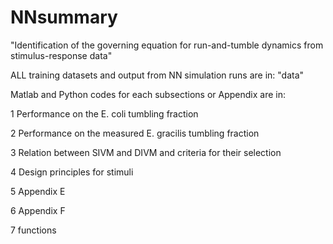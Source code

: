 # NNsummary

"Identification of the governing equation for run-and-tumble dynamics from stimulus-response data" 

ALL training datasets and output from NN simulation runs are in: "data"


Matlab and Python codes for each subsections or Appendix are in:

1 Performance on the E. coli tumbling fraction

2 Performance on the measured E. gracilis tumbling fraction

3 Relation between SIVM and DIVM and criteria for their selection

4 Design principles for stimuli

5 Appendix E

6 Appendix F

7 functions

